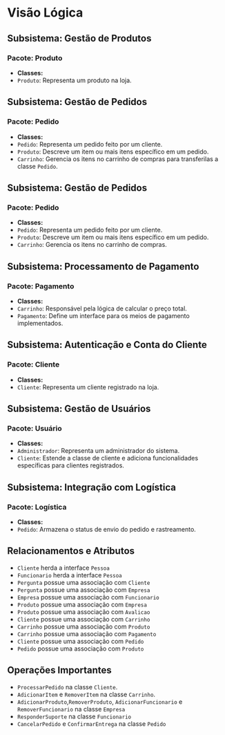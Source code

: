 # Visão Lógica

## Subsistema: Gestão de Produtos

### Pacote: Produto
- **Classes:**
- `Produto`: Representa um produto na loja.

## Subsistema: Gestão de Pedidos

### Pacote: Pedido
- **Classes:**
- `Pedido`: Representa um pedido feito por um cliente.
- `Produto`: Descreve um item ou mais itens específico em um pedido.
- `Carrinho`: Gerencia os itens no carrinho de compras para transferilas a classe `Pedido`.

## Subsistema: Gestão de Pedidos

### Pacote: Pedido
- **Classes:**
- `Pedido`: Representa um pedido feito por um cliente.
- `Produto`: Descreve um item ou mais itens específico em um pedido.
- `Carrinho`: Gerencia os itens no carrinho de compras.

## Subsistema: Processamento de Pagamento

### Pacote: Pagamento
- **Classes:**
- `Carrinho`: Responsável pela lógica de calcular o preço total.
- `Pagamento`: Define um interface para os meios de pagamento implementados.

## Subsistema: Autenticação e Conta do Cliente

### Pacote: Cliente
- **Classes:**
- `Cliente`: Representa um cliente registrado na loja.

## Subsistema: Gestão de Usuários

### Pacote: Usuário
- **Classes:**
- `Administrador`: Representa um administrador do sistema.
- `Cliente`: Estende a classe de cliente e adiciona funcionalidades específicas para clientes registrados.

## Subsistema: Integração com Logística

### Pacote: Logística
- **Classes:**
- `Pedido`: Armazena o status de envio do pedido e rastreamento.

## Relacionamentos e Atributos

- `Cliente` herda a interface `Pessoa`
- `Funcionario` herda a interface `Pessoa`
- `Pergunta` possue uma associação com `Cliente`
- `Pergunta` possue uma associação com `Empresa`
- `Empresa` possue uma associação com `Funcionario`
- `Produto` possue uma associação com `Empresa`
- `Produto` possue uma associação com `Avalicao`
- `Cliente` possue uma associação com `Carrinho`
- `Carrinho` possue uma associação com `Produto`
- `Carrinho` possue uma associação com `Pagamento`
- `Cliente` possue uma associação com `Pedido`
- `Pedido` possue uma associação com `Produto`  

## Operações Importantes

- `ProcessarPedido` na classe `Cliente`.
- `AdicionarItem` e `RemoverItem` na classe `Carrinho`.
- `AdicionarProduto`,`RemoverProduto`, `AdicionarFuncionario` e `RemoverFuncionario` na classe `Empresa`
- `ResponderSuporte` na classe `Funcionario`
- `CancelarPedido` e `ConfirmarEntrega` na classe `Pedido`